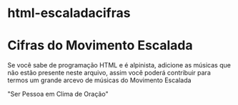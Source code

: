 # html-escaladacifras
<h1>Cifras do Movimento Escalada</h1>

<p>Se você sabe de programação HTML e é alpinista, adicione as músicas que não estão presente neste arquivo, assim você poderá contribuir para termos um grande arcevo de músicas do Movimento Escalada</p>

"Ser Pessoa em Clima de Oração"
